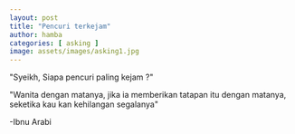 ```yaml
---
layout: post
title: "Pencuri terkejam"
author: hamba
categories: [ asking ]
image: assets/images/asking1.jpg
---
```


"Syeikh, Siapa pencuri paling kejam ?"

"Wanita dengan matanya, jika ia memberikan tatapan itu dengan matanya, seketika kau kan kehilangan segalanya"

-Ibnu Arabi